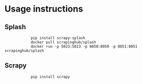 # Usage instructions
## Splash
				
				pip install scrapy-splash
				docker pull scrapinghub/splash
				docker run -p 5023:5023 -p 8050:8050 -p 8051:8051 scrapinghub/splash

## Scrapy

				pip install scrapy
